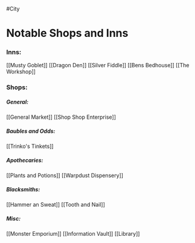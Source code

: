 #City
# Notable Shops and Inns
### Inns:
[[Musty Goblet]]
[[Dragon Den]]
[[Silver Fiddle]]
[[Bens Bedhouse]]
[[The Workshop]]
### Shops:
##### General:
[[General Market]]
[[Shop Shop Enterprise]]
##### Baubles and Odds:
[[Trinko's Tinkets]]
##### Apothecaries:
[[Plants and Potions]]
[[Warpdust Dispensery]]
##### Blacksmiths:
[[Hammer an Sweat]]
[[Tooth and Nail]]
##### Misc:
[[Monster Emporium]]
[[Information Vault]]
[[Library]]